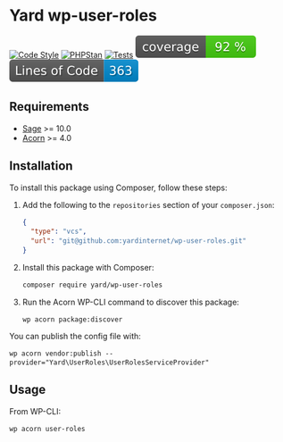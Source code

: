 # Yard wp-user-roles

[![Code Style](https://github.com/yardinternet/wp-user-roles/actions/workflows/format-php.yml/badge.svg?no-cache)](https://github.com/yardinternet/wp-user-roles/actions/workflows/format-php.yml)
[![PHPStan](https://github.com/yardinternet/wp-user-roles/actions/workflows/phpstan.yml/badge.svg?no-cache)](https://github.com/yardinternet/wp-user-roles/actions/workflows/phpstan.yml)
[![Tests](https://github.com/yardinternet/wp-user-roles/actions/workflows/run-tests.yml/badge.svg?no-cache)](https://github.com/yardinternet/wp-user-roles/actions/workflows/run-tests.yml)
[![Code Coverage Badge](https://github.com/yardinternet/wp-user-roles/blob/badges/coverage.svg)](https://github.com/yardinternet/wp-user-roles/actions/workflows/badges.yml)
[![Lines of Code Badge](https://github.com/yardinternet/wp-user-roles/blob/badges/lines-of-code.svg)](https://github.com/yardinternet/wp-user-roles/actions/workflows/badges.yml)



## Requirements

- [Sage](https://github.com/roots/sage) >= 10.0
- [Acorn](https://github.com/roots/acorn) >= 4.0

## Installation

To install this package using Composer, follow these steps:

1. Add the following to the `repositories` section of your `composer.json`:

    ```json
    {
      "type": "vcs",
      "url": "git@github.com:yardinternet/wp-user-roles.git"
    }
    ```

2. Install this package with Composer:

    ```sh
    composer require yard/wp-user-roles
    ```

3. Run the Acorn WP-CLI command to discover this package:

    ```shell
    wp acorn package:discover
    ```

You can publish the config file with:

```shell
wp acorn vendor:publish --provider="Yard\UserRoles\UserRolesServiceProvider"
```

## Usage

From WP-CLI:

```shell
wp acorn user-roles
```
